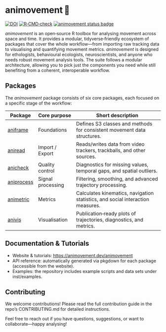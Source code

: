 # animovement 🦎
[![DOI](https://zenodo.org/badge/773406370.svg)](https://zenodo.org/doi/10.5281/zenodo.13235277)
[![R‑CMD‑check](https://github.com/roaldarbol/animovement/actions/workflows/R-CMD-check.yaml/badge.svg)](https://github.com/roaldarbol/animovement/actions/workflows/R-CMD-check.yaml)
[![animovement status badge](https://roaldarbol.r-universe.dev/badges/animovement)](https://roaldarbol.r-universe.dev)

_animovement_ is an open‑source R toolbox for analysing movement across space and time. It provides a modular, tidyverse‑friendly ecosystem of packages that cover the whole workflow—from importing raw tracking data to visualising and quantifying movement metrics. _animovement_ is designed for ethologists, behavioural ecologists, neuroscientists, and anyone who needs robust movement analysis tools. The suite follows a modular architecture, allowing you to pick just the components you need while still benefiting from a coherent, interoperable workflow.

## Packages
The *animovement* package consists of six core packages, each focused on a specific stage of the workflow:

| Package   | Core purpose      | Short description                                                                                     |
|-----------|-------------------|--------------------------------------------------------------------------------------------------------|
| [aniframe](https://github.com/animovement/aniframe)  | Foundations       | Defines S3 classes and methods for consistent movement data structures.                               |
| [aniread](https://github.com/animovement/aniread)   | Import / Export   | Reads/writes data from video trackers, trackballs, and other sources.                                 |
| [anicheck](https://github.com/animovement/anicheck)  | Quality control   | Diagnostics for missing values, temporal gaps, and spatial outliers.                                 |
| [aniprocess](https://github.com/animovement/aniprocess)| Signal processing | Filtering, smoothing, and advanced trajectory processing.                                            |
| [animetric](https://github.com/animovement/animetric) | Metrics           | Calculates kinematics, navigation statistics, and social interaction measures.                       |
| [anivis](https://github.com/animovement/anivis)    | Visualisation     | Publication‑ready plots of trajectories, diagnostics, and metrics.                                   |


## Documentation & Tutorials
- Website & tutorials: https://animovement.dev/animovement
- API reference: automatically generated via pkgdown for each package (accessible from the website).
- Examples: the repository includes example scripts and data sets under inst/examples.

## Contributing
We welcome contributions! Please read the full contribution guide in the repo’s CONTRIBUTING.md for detailed instructions.

Feel free to reach out if you have questions, suggestions, or want to collaborate—happy analysing!
